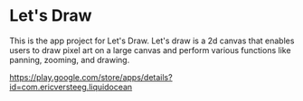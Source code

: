 # Let's Draw

This is the app project for Let's Draw. Let's draw is a 2d canvas that enables users to draw pixel art 
on a large canvas and perform various functions like panning, zooming, and drawing.

https://play.google.com/store/apps/details?id=com.ericversteeg.liquidocean
